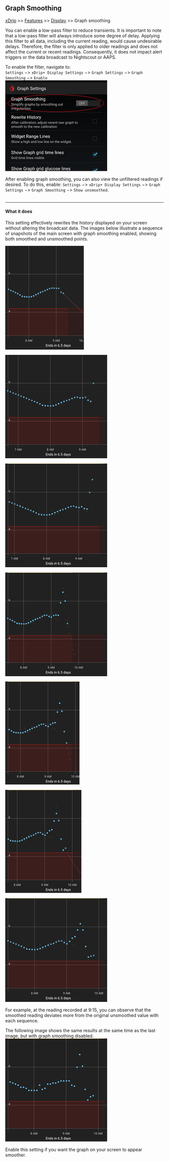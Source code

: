 ## Graph Smoothing  
[xDrip](../../README.md) >> [Features](../Features_page.md) >> [Display](./Display.md) >> Graph smoothing  
  
You can enable a low-pass filter to reduce transients. It is important to note that a low-pass filter will always introduce some degree of delay. Applying this filter to all data, including the current reading, would cause undesirable delays. Therefore, the filter is only applied to older readings and does not affect the current or recent readings. Consequently, it does not impact alert triggers or the data broadcast to Nightscout or AAPS.   
  
To enable the filter, navigate to:   
`Settings` &#8722;> `xDrip+ Display Settings` &#8722;> `Graph Settings` &#8722;> `Graph Smoothing` &#8722;> `Enable`  
![](./images/GraphSmoothingEnable.png)  
  
After enabling graph smoothing, you can also view the unfiltered readings if desired. To do this, enable: `Settings` &#8722;> `xDrip+ Display Settings` &#8722;> `Graph Settings` &#8722;> `Graph Smoothing` &#8722;> `Show unsmoothed`.  
<br/>  

---  

#### **What it does**  
This setting effectively rewrites the history displayed on your screen without altering the broadcast data. The images below illustrate a sequence of snapshots of the main screen with graph smoothing enabled, showing both smoothed and unsmoothed points.   

![](./images/GraphSmoothingImages1/1.png)  

![](./images/GraphSmoothingImages1/2.png)  

![](./images/GraphSmoothingImages1/3.png)  

![](./images/GraphSmoothingImages1/4.png)  

![](./images/GraphSmoothingImages1/5.png)  

![](./images/GraphSmoothingImages1/6.png)  

![](./images/GraphSmoothingImages1/7.png)  
  
For example, at the reading recorded at 9:15, you can observe that the smoothed reading deviates more from the original unsmoothed value with each sequence.  
  
The following image shows the same results at the same time as the last image, but with graph smoothing disabled.  
![](./images/GraphSmoothingImages1/8.png)    
  
Enable this setting if you want the graph on your screen to appear smoother.  
  
